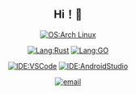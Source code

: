 <div align="center">

## Hi！👋

[![OS:Arch Linux](https://img.shields.io/badge/OS-Arch%20Linux-blue?style=flat-square&logo=arch-linux)](https://archlinux.org)

[![Lang:Rust](https://img.shields.io/badge/Lang-Rust-blue?style=flat-square&logo=rust)](https://www.rust-lang.org/)
[![Lang:GO](https://img.shields.io/badge/Lang-Go-blue?style=flat-square&logo=go)](https://go.dev/)

[![IDE:VSCode](https://img.shields.io/badge/IDE-VSCode-blue?style=flat-square&logo=visualstudiocode)](https://code.visualstudio.com/)
[![IDE:AndroidStudio](https://img.shields.io/badge/IDE-AndroidStudio-blue?style=flat-square&logo=androidstudio)](https://developer.android.com/studio)

[![email](https://img.shields.io/badge/Email-kherld@duck.com-blue?style=flat-square&logo=gmail)](mailto:kherld@duck.com)

</div>
